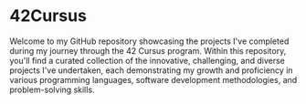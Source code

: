 # 42Cursus
Welcome to my GitHub repository showcasing the projects I've completed during my journey through the 42 Cursus program. Within this repository, you'll find a curated collection of the innovative, challenging, and diverse projects I've undertaken, each demonstrating my growth and proficiency in various programming languages, software development methodologies, and problem-solving skills.